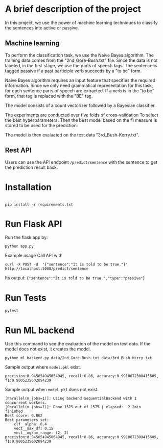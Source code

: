 # A brief description of the project

In this project, we use the power of machine learning techniques to classify the
sentences into active or passive.

## Machine learning

To perform the classification task, we use the Naive Bayes algorithm. 
The training data comes from the "2nd_Gore-Bush.txt" file. 
Since the data is not labeled, in the first stage, we use the parts of speech
tags. 
The sentence is tagged passive if a past participle verb succeeds by a "to be" form.

Naive Bayes algorithm requires an input feature that specifies the required
information.
Since we only need grammatical representation for this task, for each sentence
parts of speech are extracted. 
If a verb is in the "to be" form, that tag is replaced with the "BE" tag.

The model consists of a count vectorizer followed by a Bayesian classifier.

The experiments are conducted over five folds
of cross-validation To select the best hyperparameters.
Then the best model based on the f1 measure is stored to be used for the
prediction.

The model is then evaluated on the test data "3rd_Bush-Kerry.txt".

## Rest API 

Users can use the API endpoint ```/predict/sentence```
with the sentence to get the prediction result back.

# Installation

```git clone git@github.com:mameri/nlp_active_passive_flask_api.git

pip install -r requirements.txt
```

# Run Flask API

Run the flask app by: 

```
python app.py
```

Example usage Call API with 

```angular2html
curl -X POST -d  '{"sentence":"It is told to be true."}'  http://localhost:5000/predict/sentence
```
Its output:
```{"sentence":"It is told to be true.","type":"passive"}```

# Run Tests

```pytest```

# Run ML backend

Use this command to see the evaluation of the model on test data.
If the model does not exist, it creates the model.

```
python ml_backend.py data/2nd_Gore-Bush.txt data/3rd_Bush-Kerry.txt
```

Sample output where ```model.pkl``` exist.

```
precision:0.945054945054945, recall:0.86, accuracy:0.9910672308415609, f1:0.9005235602094239
```

Sample output when ```model.pkl``` does not exist.

```Fitting five folds for each of 315 candidates, totaling 1575 fits
[Parallel(n_jobs=1)]: Using backend SequentialBackend with 1 concurrent workers.
[Parallel(n_jobs=1)]: Done 1575 out of 1575 | elapsed:  2.2min finished
Best score: 0.862
Best parameters set:
	clf__alpha: 0.4
	vect__max_df: 0.15
	vect__ngram_range: (2, 2)
precision:0.945054945054945, recall:0.86, accuracy:0.9910672308415609, f1:0.9005235602094239
```


